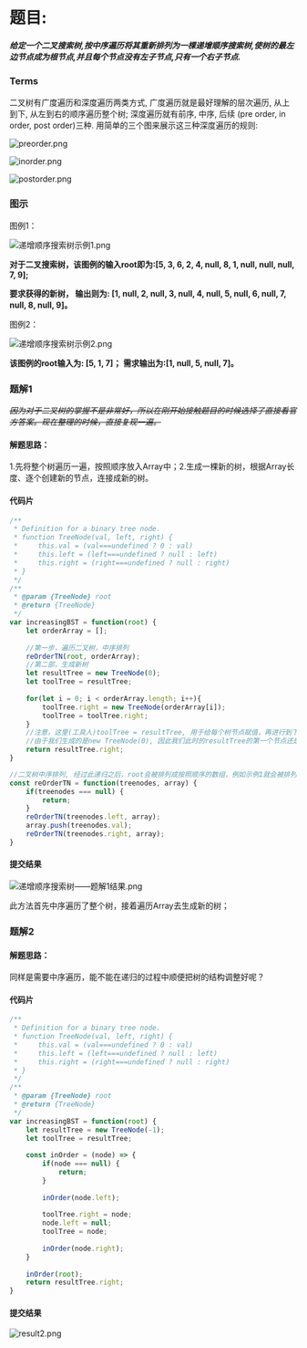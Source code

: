 # 题目:
##### 给定一个二叉搜索树,按中序遍历将其重新排列为一棵递增顺序搜索树,使树的最左边节点成为根节点,并且每个节点没有左子节点,只有一个右子节点.

### Terms
二叉树有广度遍历和深度遍历两类方式, 广度遍历就是最好理解的层次遍历, 从上到下, 从左到右的顺序遍历整个树; 深度遍历就有前序, 中序, 后续 (pre order, in order, post order)三种.
用简单的三个图来展示这三种深度遍历的规则:

![preorder.png](https://github.com/wcai49/ApexOrNot/blob/oldCai/2021-04-25/preOder.png)

![inorder.png](https://github.com/wcai49/ApexOrNot/blob/oldCai/2021-04-25/inOrder.png)

![postorder.png](https://github.com/wcai49/ApexOrNot/blob/oldCai/2021-04-25/postOrder.png)
### 图示
图例1：

![递增顺序搜索树示例1.png](https://github.com/wcai49/ApexOrNot/blob/oldCai/2021-04-25/figure1.png)

**对于二叉搜索树，该图例的输入root即为:[5, 3, 6, 2, 4, null, 8, 1, null, null, null, 7, 9];**

**要求获得的新树， 输出则为: [1, null, 2, null, 3, null, 4, null, 5, null, 6, null, 7, null, 8, null, 9]。**

图例2：

![递增顺序搜索树示例2.png](https://github.com/wcai49/ApexOrNot/blob/oldCai/2021-04-25/figure2.png)

**该图例的root输入为: [5, 1, 7]；**
**需求输出为:[1, null, 5, null, 7]。**



### 题解1
*~~因为对于二叉树的掌握不是非常好，所以在刚开始接触题目的时候选择了直接看官方答案。现在整理的时候，直接复现一遍。~~*

#### 解题思路： 
1.先将整个树遍历一遍，按照顺序放入Array中；2.生成一棵新的树，根据Array长度、逐个创建新的节点，连接成新的树。
#### 代码片

```javascript
/**
 * Definition for a binary tree node.
 * function TreeNode(val, left, right) {
 *     this.val = (val===undefined ? 0 : val)
 *     this.left = (left===undefined ? null : left)
 *     this.right = (right===undefined ? null : right)
 * }
 */
/**
 * @param {TreeNode} root
 * @return {TreeNode}
 */
var increasingBST = function(root) {
    let orderArray = [];
    
    //第一步，遍历二叉树，中序排列
    reOrderTN(root, orderArray);
    //第二部，生成新树
    let resultTree = new TreeNode(0);
    let toolTree = resultTree;
    
    for(let i = 0; i < orderArray.length; i++){
        toolTree.right = new TreeNode(orderArray[i]);
        toolTree = toolTree.right;
    }
    //注意，这里(工具人)toolTree = resultTree, 用于给每个树节点赋值，再进行到下一个节点。结束之后，resultTree会保留toolTree生成的指针链路关系，
    //由于我们生成的是new TreeNode(0), 因此我们此时的resultTree的第一个节点还是0，所以return的时候要切掉。
    return resultTree.right;
}

//二叉树中序排列, 经过此递归之后，root会被排列成按照顺序的数组，例如示例1就会被排列成为[1,2,3,4,5,6,7,8,9]
const reOrderTN = function(treenodes, array) {
    if(treenodes === null) {
        return;
    }
    reOrderTN(treenodes.left, array);
    array.push(treenodes.val);
    reOrderTN(treenodes.right, array);
}
```

#### 提交结果
![递增顺序搜索树——题解1结果.png](https://github.com/wcai49/ApexOrNot/blob/oldCai/2021-04-25/result1.PNG)

此方法首先中序遍历了整个树，接着遍历Array去生成新的树；

### 题解2
#### 解题思路： 
同样是需要中序遍历，能不能在递归的过程中顺便把树的结构调整好呢？
#### 代码片

```js
/**
 * Definition for a binary tree node.
 * function TreeNode(val, left, right) {
 *     this.val = (val===undefined ? 0 : val)
 *     this.left = (left===undefined ? null : left)
 *     this.right = (right===undefined ? null : right)
 * }
 */
/**
 * @param {TreeNode} root
 * @return {TreeNode}
 */
var increasingBST = function(root) {
    let resultTree = new TreeNode(-1);
    let toolTree = resultTree;
    
    const inOrder = (node) => {
        if(node === null) {
            return;
        }
        
        inOrder(node.left);
        
        toolTree.right = node;
        node.left = null;
        toolTree = node;
        
        inOrder(node.right);    
    }
    
    inOrder(root);
    return resultTree.right;
}
```
#### 提交结果
![result2.png](https://github.com/wcai49/ApexOrNot/blob/oldCai/2021-04-25/result2.PNG)
